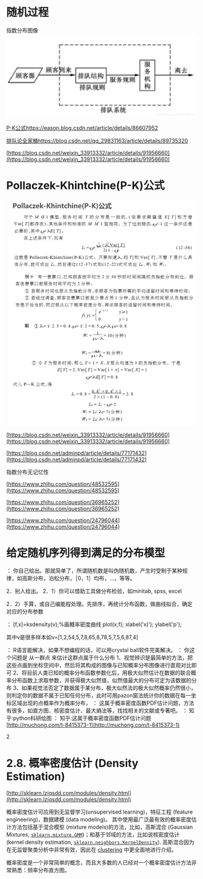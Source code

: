 # 随机过程
指数分布图像
![](_v_images/1571819168_11211.png)


[P-K公式https://eason.blog.csdn.net/article/details/86607952](https://eason.blog.csdn.net/article/details/86607952)






















[排队论全家桶https://blog.csdn.net/qq_29831163/article/details/89735320](https://blog.csdn.net/qq_29831163/article/details/89735320)



[https://blog.csdn.net/weixin_33913332/article/details/91956660](https://blog.csdn.net/weixin_33913332/article/details/91956660)


# Pollaczek-Khintchine(P-K)公式


![](_v_images/1571749372_11503.png)


[https://blog.csdn.net/weixin_33913332/article/details/91956660](https://blog.csdn.net/weixin_33913332/article/details/91956660)



[https://blog.csdn.net/adminpd/article/details/77171432](https://blog.csdn.net/adminpd/article/details/77171432)





指数分布无记忆性


[https://www.zhihu.com/question/48532595](https://www.zhihu.com/question/48532595)



[https://www.zhihu.com/question/36965252](https://www.zhihu.com/question/36965252)



[https://www.zhihu.com/question/24796044](https://www.zhihu.com/question/24796044)

# 给定随机序列得到满足的分布模型

：
你自己给出。那就简单了，所谓随机数是叫伪随机数，产生时受制于某种规律，如高斯分布，泊松分布，［0，1］均布，…，等等。

2．别人给出。
2．1）你可以借助工具做分布检验，如minitab,  spss,  excel

2．2）手算，或自己编能程处理。先排序，再统计分布函数，做曲线拟合，确定对应的分布参数

：
[f,x]=ksdensity(v);%画概率密度曲线
    plot(x,f);
    xlabel('x)');
    ylabel('p');
    
其中v是很多样本如v=[1,2,54,5,7,8,65,8,78,5,7,5,6,87,4]

：
R语言能解决，如果不想编程的话，可以用crystal ball软件完美解决。
：
你这个问题是 从一群点 来估计这群点属于什么分布
1、视觉辨识是最简单的方法，把这些点画到坐标空间中，然后将其构成的图像与已知概率分布图像进行直观对比即可
2、将目前人类已知的概率分布函数参数化后，用极大似然估计在数据的联合概率分布函数上求取参数，并获得极大似然值，似然值最大的分布可定为该数据的分布
3、如果视觉法否定了数据属于某分布，极大似然法的极大似然概率仍然很小，则判定你的数据不属于已知任何分布，此时可用pazon窗法统计你的数据在每一坐标区域出现的点概率作为概率分布，
：
这属于概率密度函数PDF估计问题，方法有很多，如直方图、核密度估计、最大熵法等，找找相关的文献或专著吧。
：
知乎:python科研绘图
：
知乎:这属于概率密度函数PDF估计问题
[http://muchong.com/t-8415373-1](http://muchong.com/t-8415373-1)

2


# 2.8. 概率密度估计 (Density Estimation)
[http://sklearn.lzjqsdd.com/modules/density.html](http://sklearn.lzjqsdd.com/modules/density.html)







概率密度估计可应用到无监督学习(unsupervised learning)，特征工程 (feature engineering)，数据建模 (data modeling)。 其中使用最广泛最有效的概率密度估计方法包括基于混合模型 (mixture models)的方法，比如，高斯混合 (Gaussian Mixtures, [`sklearn.mixture.GMM`](http://sklearn.lzjqsdd.com/modules/generated/sklearn.mixture.GMM.html#sklearn.mixture.GMM "sklearn.mixture.GMM"))；和基于邻域的方法，比如说核密度估计 (kernel density estimation, [`sklearn.neighbors.KernelDensity`](http://sklearn.lzjqsdd.com/modules/generated/sklearn.neighbors.KernelDensity.html#sklearn.neighbors.KernelDensity "sklearn.neighbors.KernelDensity")). 高斯混合因为在无监督聚类分析中非常有效，因此在 [clustering](http://sklearn.lzjqsdd.com/modules/clustering.html#clustering) 中更全面地进行介绍。

概率密度是一个非常简单的概念，而且大多数的人已经对一个概率密度估计方法非常熟悉：频率分布直方图。













































































































































































